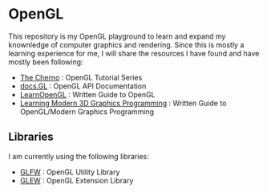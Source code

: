 # **OpenGL**
This repository is my OpenGL playground to learn and expand my knownledge of computer graphics and rendering.
Since this is mostly a learning experience for me, I will share the resources I have found and have mostly been following:
* [The Cherno](https://www.youtube.com/watch?v=W3gAzLwfIP0&list=PLlrATfBNZ98foTJPJ_Ev03o2oq3-GGOS2) : OpenGL Tutorial Series
* [docs.GL](http://docs.gl/#) : OpenGL API Documentation
* [LearnOpenGL](https://learnopengl.com/Introduction) : Written Guide to OpenGL
* [Learning Modern 3D Graphics Programming](https://nicolbolas.github.io/oldtut/) : Written Guide to OpenGL/Modern Graphics Programming

## **Libraries**
I am currently using the following libraries:
* [GLFW](https://www.glfw.org/) : OpenGL Utility Library
* [GLEW](http://glew.sourceforge.net/) : OpenGL Extension Library
